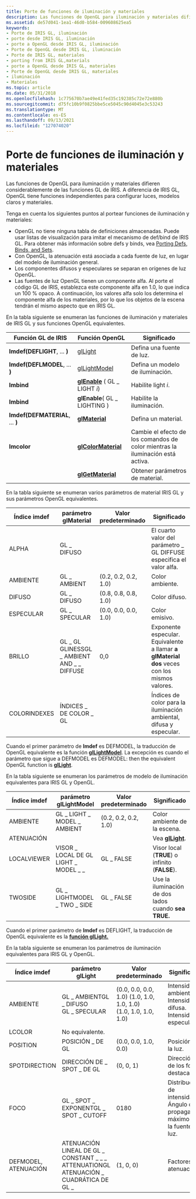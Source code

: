 ```yaml
---
title: Porte de funciones de iluminación y materiales
description: Las funciones de OpenGL para iluminación y materiales difieren considerablemente de las funciones GL de IRIS. A diferencia de IRIS GL, OpenGL tiene funciones independientes para configurar luces, modelos claros y materiales.
ms.assetid: de57d041-1ea1-46d0-b584-009608625ea5
keywords:
- Porte de IRIS GL, iluminación
- porte desde IRIS GL, iluminación
- porte a OpenGL desde IRIS GL, iluminación
- Porte de OpenGL desde IRIS GL, iluminación
- Porte de IRIS GL, materiales
- porting from IRIS GL,materials
- porte a OpenGL desde IRIS GL, materiales
- Porte de OpenGL desde IRIS GL, materiales
- iluminación
- Materiales
ms.topic: article
ms.date: 05/31/2018
ms.openlocfilehash: 1c775670b7ae49e41fed35c192385c72e72e880b
ms.sourcegitcommit: d75fc10b9f0825bbe5ce5045c90d4045e3c53243
ms.translationtype: MT
ms.contentlocale: es-ES
ms.lasthandoff: 09/13/2021
ms.locfileid: "127074020"
---
```

# <a name="porting-lighting-and-materials-functions"></a>Porte de funciones de iluminación y materiales

Las funciones de OpenGL para iluminación y materiales difieren considerablemente de las funciones GL de IRIS. A diferencia de IRIS GL, OpenGL tiene funciones independientes para configurar luces, modelos claros y materiales.

Tenga en cuenta los siguientes puntos al portear funciones de iluminación y materiales:

-   OpenGL no tiene ninguna tabla de definiciones almacenadas. Puede usar listas de visualización para imitar el mecanismo de def/bind de IRIS GL. Para obtener más información sobre defs y binds, vea [Porting Defs, Binds, and Sets](porting-defs--binds--and-sets.md).
-   Con OpenGL, la atenuación está asociada a cada fuente de luz, en lugar del modelo de iluminación general.
-   Los componentes difusos y especulares se separan en orígenes de luz OpenGL.
-   Las fuentes de luz OpenGL tienen un componente alfa. Al porte el código GL de IRIS, establezca este componente alfa en 1.0, lo que indica un 100 % opaco. A continuación, los valores alfa solo los determina el componente alfa de los materiales, por lo que los objetos de la escena tendrán el mismo aspecto que en IRIS GL.

En la tabla siguiente se enumeran las funciones de iluminación y materiales de IRIS GL y sus funciones OpenGL equivalentes.



| Función GL de IRIS                 | Función OpenGL                               | Significado                                                       |
|----------------------------------|-----------------------------------------------|---------------------------------------------------------------|
| **Imdef(DEFLIGHT**, ... **)**    | [glLight](gllight-functions.md)              | Defina una fuente de luz.                                        |
| **Imdef(DEFLMODEL**, ... **)**   | [glLightModel](gllightmodel-functions.md)    | Defina un modelo de iluminación.                                      |
| **Imbind**                       | [**glEnable**](glenable.md) ( GL \_ LIGHT *i*) | Habilite light *i*.                                             |
| **Imbind**                       | **glEnable**( GL \_ LIGHTING )                  | Habilite la iluminación.                                              |
| **Imdef(DEFMATERIAL**, ... **)** | [**glMaterial**](glmaterial-functions.md)    | Defina un material.                                            |
| **Imcolor**                      | [**glColorMaterial**](glcolormaterial.md)    | Cambie el efecto de los comandos de color mientras la iluminación está activa. |
|                                  | [**glGetMaterial**](glgetmaterial.md)        | Obtener parámetros de material.                                      |



 

En la tabla siguiente se enumeran varios parámetros de material IRIS GL y sus parámetros OpenGL equivalentes.



| Índice imdef  | parámetro glMaterial                              | Valor predeterminado              | Significado                                                                                       |
|--------------|---------------------------------------------------|----------------------|-----------------------------------------------------------------------------------------------|
| ALPHA        | GL \_ DIFUSO                                       |                      | El cuarto valor del parámetro \_ GL DIFFUSE especifica el valor alfa.                      |
| AMBIENTE      | GL \_ AMBIENT                                       | (0.2, 0.2, 0.2, 1.0) | Color ambiente.                                                                                |
| DIFUSO      | GL \_ DIFUSO                                       | (0.8, 0.8, 0.8, 1.0) | Color difuso.                                                                                |
| ESPECULAR     | GL \_ SPECULAR                                      | (0.0, 0.0, 0.0, 1.0) | Color emisivo.                                                                               |
| BRILLO    | GL \_ GL GLINESSGL \_ AMBIENT AND \_ \_ DIFFUSE<br/> | 0,0                  | Exponente especular. Equivalente a llamar **a glMaterial dos** veces con los mismos valores.<br/> |
| COLORINDEXES | ÍNDICES \_ DE COLOR \_ GL                                |                      | Índices de color para la iluminación ambiental, difusa y especular.                                    |



 

Cuando el primer parámetro de **Imdef** es DEFMODEL, la traducción de OpenGL equivalente es la función [**glLightModel**](gllightmodel-functions.md). La excepción es cuando el parámetro que sigue a DEFMODEL es DEFMODEL: then the equivalent OpenGL function is [**glLight**](gllight-functions.md).

En la tabla siguiente se enumeran los parámetros de modelo de iluminación equivalentes para IRIS GL y OpenGL.



| Índice imdef | parámetro glLightModel          | Valor predeterminado              | Significado                                          |
|-------------|---------------------------------|----------------------|--------------------------------------------------|
| AMBIENTE     | GL \_ LIGHT \_ MODEL \_ AMBIENT       | (0.2, 0.2, 0.2, 1.0) | Color ambiente de la escena.                          |
| ATENUACIÓN |                                 |                      | Vea [**glLight**](gllight-functions.md).        |
| LOCALVIEWER | VISOR \_ LOCAL DE GL LIGHT \_ MODEL \_ \_ | GL \_ FALSE            | Visor local (**TRUE**) o infinito (**FALSE**). |
| TWOSIDE     | GL \_ LIGHTMODEL \_ TWO \_ SIDE       | GL \_ FALSE            | Use la iluminación de dos lados cuando **sea TRUE.**            |



 

Cuando el primer parámetro de **Imdef** es DEFLIGHT, la traducción de OpenGL equivalente es la [**función glLight.**](gllight-functions.md)

En la tabla siguiente se enumeran los parámetros de iluminación equivalentes para IRIS GL y OpenGL.



| Índice imdef           | parámetro glLight                                                                                 | Valor predeterminado                                                                             | Significado                                                                        |
|-----------------------|---------------------------------------------------------------------------------------------------|-------------------------------------------------------------------------------------|--------------------------------------------------------------------------------|
| AMBIENTE               | GL \_ AMBIENTGL \_ DIFUSO<br/> GL \_ SPECULAR<br/>                                         | (0.0, 0.0, 0.0, 1.0) (1.0, 1.0, 1.0, 1.0)<br/> (1.0, 1.0, 1.0, 1.0)<br/> | Intensidad ambiente. Intensidad difusa.<br/> Intensidad especular.<br/> |
| LCOLOR                | No equivalente.                                                                                    |                                                                                     |                                                                                |
| POSITION              | POSICIÓN \_ DE GL                                                                                      | (0.0, 0.0, 1.0, 0.0)                                                                | Posición de la luz.                                                             |
| SPOTDIRECTION         | DIRECCIÓN DE \_ SPOT \_ DE GL                                                                               | (0, 0, 1)                                                                           | Dirección de los focos destacados.                                                        |
| FOCO             | GL \_ SPOT \_ EXPONENTGL \_ SPOT \_ CUTOFF<br/>                                                     | 0180<br/>                                                                     | Distribución de intensidad. Ángulo de propagación máximo de la fuente de luz.<br/>        |
| DEFMODEL, ATENUACIÓN | ATENUACIÓN LINEAL DE GL \_ CONSTANT \_ \_ \_ ATTENUATIONGL<br/> ATENUACIÓN \_ CUADRÁTICA DE GL \_<br/> | (1, 0, 0)                                                                           | Factores de atenuación.                                                           |



 

 

 





